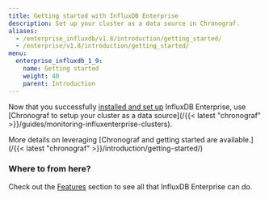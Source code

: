 ```yaml
---
title: Getting started with InfluxDB Enterprise
description: Set up your cluster as a data source in Chronograf.
aliases:
  - /enterprise_influxdb/v1.8/introduction/getting_started/
  - /enterprise/v1.8/introduction/getting_started/
menu:
  enterprise_influxdb_1_9:
    name: Getting started
    weight: 40
    parent: Introduction
---
```


Now that you successfully [installed and set up](/enterprise_influxdb/v1.8/introduction/meta_node_installation/) InfluxDB Enterprise, use [Chronograf to setup your cluster as a data source](/{{< latest "chronograf" >}}/guides/monitoring-influxenterprise-clusters).

More details on leveraging [Chronograf and getting started are available.](/{{< latest "chronograf" >}}/introduction/getting-started/)

### Where to from here?

Check out the [Features](/enterprise_influxdb/v1.8/features/) section to see all that
InfluxDB Enterprise can do.
